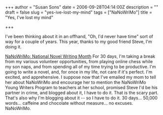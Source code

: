 +++
author = "Susan Sons"
date = 2006-09-28T04:14:00Z
description = ""
draft = false
slug = "yes-ive-lost-my-mind"
tags = ["NaNoWriMo"]
title = "Yes, I've lost my mind"

+++

I've been thinking about it in an offhand, "Oh, I'd never have time" sort of way for a couple of years. This year, thanks to my good friend Steve, I'm doing it.

[NaNoWriMo: National Novel Writing Month](http://nanowrimo.org)
For 30 days, I'm taking a break from my various volunteer opportunities, from playing online chess while my son naps, and from spending all of my time trying to be productive. I'm going to write a novel, and, for once in my life, not care if it's perfect. I'm excited, and apprehensive. I suppose now that I've emailed my mom to tell her about NaNoWriMo and encourage her to mention the NaNoWriMo Young Writers Program to teachers at her school, promised Steve I'd be his partner in crime, and blogged about it, I have to do it. That is the scary part. That's also why I'm blogging about it -- so I have to do it. 30 days... 50,000 words... caffeine and chocolate without measure... no excuses. NaNoWriMo.

